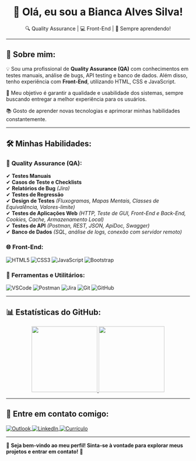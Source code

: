 <h1 align="center">👋 Olá, eu sou a Bianca Alves Silva!</h1>

<p align="center">
  🔍 Quality Assurance | 💻 Front-End | 🚀 Sempre aprendendo!
</p>

---

## 📌 Sobre mim:

💡 Sou uma profissional de **Quality Assurance (QA)** com conhecimentos em testes manuais, análise de bugs, API testing e banco de dados. Além disso, tenho experiência com **Front-End**, utilizando HTML, CSS e JavaScript.  

🎯 Meu objetivo é garantir a qualidade e usabilidade dos sistemas, sempre buscando entregar a melhor experiência para os usuários.  

📚 Gosto de aprender novas tecnologias e aprimorar minhas habilidades constantemente.  

---

## 🛠️ Minhas Habilidades:

### 🧪 **Quality Assurance (QA):**
✔ **Testes Manuais**  
✔ **Casos de Teste e Checklists**  
✔ **Relatórios de Bug** *(Jira)*  
✔ **Testes de Regressão**  
✔ **Design de Testes** *(Fluxogramas, Mapas Mentais, Classes de Equivalência, Valores-limite)*  
✔ **Testes de Aplicações Web** *(HTTP, Teste de GUI, Front-End e Back-End, Cookies, Cache, Armazenamento Local)*  
✔ **Testes de API** *(Postman, REST, JSON, ApiDoc, Swagger)*  
✔ **Banco de Dados** *(SQL, análise de logs, conexão com servidor remoto)*  

### 🌐 **Front-End:**
![HTML5](https://img.shields.io/badge/-HTML5-E34F26?style=flat&logo=html5&logoColor=white)
![CSS3](https://img.shields.io/badge/-CSS3-1572B6?style=flat&logo=css3)
![JavaScript](https://img.shields.io/badge/-JavaScript-EDD222?style=flat&logo=javascript&logoColor=white)
![Bootstrap](https://img.shields.io/badge/-Bootstrap-69419A?style=flat&logo=bootstrap&logoColor=white)

### 🔧 **Ferramentas e Utilitários:**
![VSCode](https://img.shields.io/badge/-VSCode-007ACC?style=flat&logo=visual-studio-code&logoColor=white)
![Postman](https://img.shields.io/badge/-Postman-FF6C37?style=flat&logo=postman&logoColor=white)
![Jira](https://img.shields.io/badge/-Jira-0052CC?style=flat&logo=jira&logoColor=white)
![Git](https://img.shields.io/badge/-Git-F05032?style=flat&logo=git&logoColor=white)
![GitHub](https://img.shields.io/badge/-Github-181717?style=flat&logo=github&logoColor=white)

---

## 📊 Estatísticas do GitHub:

<div align="center">
  <a href="https://github.com/biancaalves27">
    <img height="180em" src="https://github-readme-stats.vercel.app/api?username=biancaalves27&show_icons=true&theme=tokyonight&include_all_commits=true&count_private=true"/>
    <img height="180em" src="https://github-readme-stats.vercel.app/api/top-langs/?username=biancaalves27&layout=compact&langs_count=7&theme=tokyonight"/>
  </a>
</div>

---

## 💌 Entre em contato comigo:

<a target="_blank" href="mailto:bianca.alves27@live.com">
  <img align="center" alt="Outlook" src="https://img.shields.io/badge/Outlook-0078D4?style=for-the-badge&logo=microsoft-outlook&logoColor=white" />
</a>
<a target="_blank" href="https://www.linkedin.com/in/bianca-alves-silva-qa/">
  <img align="center" alt="LinkedIn" src="https://img.shields.io/badge/LinkedIn-0077B5?style=for-the-badge&logo=linkedin&logoColor=white" />
</a>
<a target="_blank" href="https://drive.google.com/file/d/1dMXd8gC0H-NKt_6_jTc_Ufj0rSkk_oXp/view?usp=sharing"/>
  <img align="center" alt="Currículo" src="https://img.shields.io/badge/Curr%C3%ADculo-4285F4?style=for-the-badge&logo=google-drive&logoColor=white" />
</a>

---

🌟 **Seja bem-vindo ao meu perfil! Sinta-se à vontade para explorar meus projetos e entrar em contato!** 🚀

